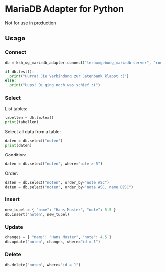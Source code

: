 # MariaDB Adapter for Python

Not for use in production

## Usage 

### Connect

```py
db = ksh_wg_mariadb_adapter.connect("lernumgebung_mariadb-server", "root", "mariadb", datenbank)

if db.test():
  print("Hurra! Die Verbindung zur Datenbank klappt :)")
else: 
  print("Uups! Da ging noch was schief :(")
```

### Select

List tables:

```py
tabellen = db.tables()
print(tabellen)
```

Select all data from a table:

```py
daten = db.select("noten")
print(daten)
```
Condition:

```py
daten = db.select("noten", where="note > 5")
```

Order:

```py
daten = db.select("noten", order_by="note ASC")
daten = db.select("noten", order_by="note ASC, name DESC")
```

### Insert

```py
new_tupel = { "name": "Hans Muster", "note": 5.5 }
db.insert("noten", new_tupel)
```

### Update 

```py
changes = { "name": "Hans Muster", "note": 4.5 }
db.update("noten", changes, where="id = 1")
```

### Delete

```py
db.delete("noten", where="id = 1")
```
